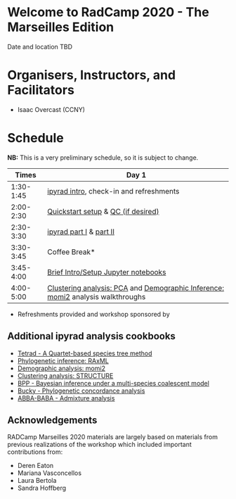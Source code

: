 # Welcome to RadCamp 2020 - The Marseilles Edition

Date and location TBD

# Organisers, Instructors, and Facilitators

  - Isaac Overcast (CCNY)

# Schedule

__NB:__ This is a very preliminary schedule, so it is subject to change.

Times           | Day 1 |
-----           | ------ |
1:30-1:45       | [ipyrad intro](00_Intro_RAD.md), check-in and refreshments |
2:00-2:30      | [Quickstart setup](ipyrad_Install_Quickstart.md) & [QC (if desired)](01_setup_qc.md) |
2:30-3:30     | [ipyrad part I](02_ipyrad_partI_CLI.md) & [part II](03_ipyrad_partII_CLI.md)|
3:30-3:45     | Coffee Break\* |
3:45-4:00     | [Brief Intro/Setup Jupyter notebooks](Jupyter_Notebook_Setup.md) |
4:00-5:00     | [Clustering analysis: PCA](04_PCA_API.md) and [Demographic Inference: momi2](07_momi2_API.md) analysis walkthroughs |

* Refreshments provided and workshop sponsored by 

## Additional ipyrad analysis cookbooks
* [Tetrad - A Quartet-based species tree method](https://nbviewer.jupyter.org/github/dereneaton/ipyrad/blob/master/tests/cookbook-tetrad.ipynb)
* [Phylogenetic inference: RAxML](06_RAxML_API.md)
* [Demographic analysis: momi2](07_momi2_API.md)
* [Clustering analysis: STRUCTURE](05_STRUCTURE_API.md)
* [BPP - Bayesian inference under a multi-species coalescent model](https://nbviewer.jupyter.org/github/dereneaton/ipyrad/blob/master/tests/cookbook-bpp-species-delimitation.ipynb)
* [Bucky - Phylogenetic concordance analysis](https://nbviewer.jupyter.org/github/dereneaton/ipyrad/blob/master/tests/cookbook-bucky.ipynb)
* [ABBA-BABA - Admixture analysis](https://nbviewer.jupyter.org/github/dereneaton/ipyrad/blob/master/tests/cookbook-abba-baba.ipynb)

## Acknowledgements
RADCamp Marseilles 2020 materials are largely based on materials from previous
realizations of the workshop which included important contributions from:
* Deren Eaton
* Mariana Vasconcellos
* Laura Bertola
* Sandra Hoffberg

